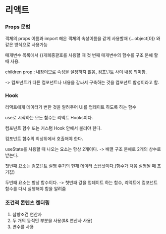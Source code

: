# 리액트

### Props 문법

객체의 props 이름과 import 해온 객체의 속성이름을 같게 사용할때 {...object[0]} 와 같은 방식으로 사용가능

매개변수 목록에서 {}개폐중괄호를 사용할 때 첫 번째 매개변수의 함수를 구조 분해 할때 사용.

children prop : 내장이므로 속성을 설정하지 않음, 컴포넌트 사이 내용 의미함. 

-> 컴포넌트가 다른 컴포넌트나 내용을 감싸서 구축하는 것을 컴포넌트 합성이라고 함. 

### Hook

리액트에게 데이터가 변한 것을 알려주어 UI를 업데이트 하도록 하는 함수

use로 시작하는 모든 함수는 리액트 Hooks이다.

컴포넌트 함수 또는 커스텀 Hook 안에서 불러야 한다.

컴포넌트 함수의 최상위에서 호출해야 한다.

useState를 사용할 때 나오는 요소는 항상 2개이다. -> 배열 구조 분해로 2개의 상수로 받는다.

첫번째 요소는 컴포넌트 실행 주기의 현재 데이터 스냅샷이다.(함수가 처음 실행될 때 초기값)

두번째 요소는 항상 함수이다. ->  첫번째 값을 업데이트 하는 함수, 리액트에 컴포넌트 함수를 다시 실행해야 함을 알려줌

### 조건적 콘텐츠 렌더링

1. 삼항조건 연산자
2. 두 개의 동적인 부분을 사용(&& 연산사 사용)
3. 변수를 사용